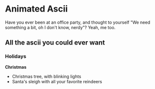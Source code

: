 # Animated Ascii

Have you ever been at an office party, and thought to yourself "We need something a bit, oh I don't know, nerdy"? Yeah, me too.

## All the ascii you could ever want

### Holidays

**Christmas**

- Christmas tree, with blinking lights
- Santa's sleigh with all your favorite reindeers
